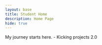 ```yaml
---
layout: base
title: Student Home 
description: Home Page
hide: true
---
```


My journey starts here. - Kicking projects 2.0

